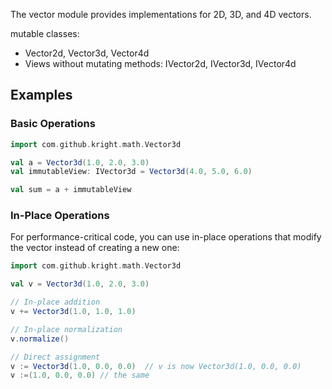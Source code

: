 The vector module provides implementations for 2D, 3D, and 4D vectors.

mutable classes:
* Vector2d, Vector3d, Vector4d
* Views without mutating methods: IVector2d, IVector3d, IVector4d

## Examples


### Basic Operations

```scala
import com.github.kright.math.Vector3d

val a = Vector3d(1.0, 2.0, 3.0)
val immutableView: IVector3d = Vector3d(4.0, 5.0, 6.0)

val sum = a + immutableView
```

### In-Place Operations

For performance-critical code, you can use in-place operations that modify the vector instead of creating a new one:

```scala
import com.github.kright.math.Vector3d

val v = Vector3d(1.0, 2.0, 3.0)

// In-place addition
v += Vector3d(1.0, 1.0, 1.0)

// In-place normalization
v.normalize() 

// Direct assignment
v := Vector3d(1.0, 0.0, 0.0)  // v is now Vector3d(1.0, 0.0, 0.0)
v :=(1.0, 0.0, 0.0) // the same
```
